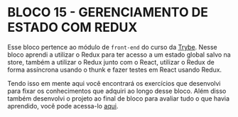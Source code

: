 # BLOCO 15 - GERENCIAMENTO DE ESTADO COM REDUX

Esse bloco pertence ao módulo de `front-end` do curso da [Trybe](https://www.betrybe.com/). Nesse bloco aprendi a utilizar o Redux para ter acesso a um estado global salvo na store, também a utilizar o Redux junto com o React, utilizar o Redux de forma assíncrona usando o thunk e fazer testes em React usando Redux.

Tendo isso em mente aqui você encontrará os exercí­cios que desenvolvi para fixar os conhecimentos que adquiri ao longo desse bloco. Além disso também desenvolvi o projeto ao final de bloco para avaliar tudo o que havia aprendido, você pode acessa-lo [aqui](https://github.com/tryber/sd-023-a-project-trybewallet/pull/128).
